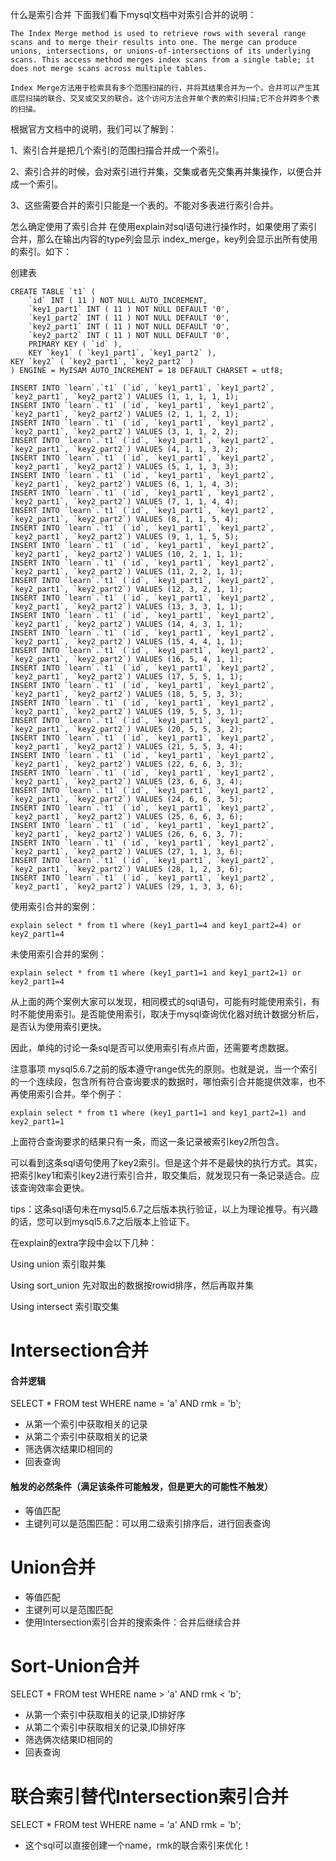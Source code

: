 什么是索引合并
下面我们看下mysql文档中对索引合并的说明：

```
The Index Merge method is used to retrieve rows with several range scans and to merge their results into one. The merge can produce unions, intersections, or unions-of-intersections of its underlying scans. This access method merges index scans from a single table; it does not merge scans across multiple tables.

Index Merge方法用于检索具有多个范围扫描的行，并将其结果合并为一个。合并可以产生其底层扫描的联合、交叉或交叉的联合。这个访问方法合并单个表的索引扫描;它不合并跨多个表的扫描。
```

根据官方文档中的说明，我们可以了解到：

1、索引合并是把几个索引的范围扫描合并成一个索引。

2、索引合并的时候，会对索引进行并集，交集或者先交集再并集操作，以便合并成一个索引。

3、这些需要合并的索引只能是一个表的。不能对多表进行索引合并。

怎么确定使用了索引合并
在使用explain对sql语句进行操作时，如果使用了索引合并，那么在输出内容的type列会显示 index_merge，key列会显示出所有使用的索引。如下：

创建表

```
CREATE TABLE `t1` (
	`id` INT ( 11 ) NOT NULL AUTO_INCREMENT,
	`key1_part1` INT ( 11 ) NOT NULL DEFAULT '0',
	`key1_part2` INT ( 11 ) NOT NULL DEFAULT '0',
	`key2_part1` INT ( 11 ) NOT NULL DEFAULT '0',
	`key2_part2` INT ( 11 ) NOT NULL DEFAULT '0',
	PRIMARY KEY ( `id` ),
	KEY `key1` ( `key1_part1`, `key1_part2` ),
KEY `key2` ( `key2_part1`, `key2_part2` ) 
) ENGINE = MyISAM AUTO_INCREMENT = 18 DEFAULT CHARSET = utf8;
```

```
INSERT INTO `learn`.`t1` (`id`, `key1_part1`, `key1_part2`, `key2_part1`, `key2_part2`) VALUES (1, 1, 1, 1, 1);
INSERT INTO `learn`.`t1` (`id`, `key1_part1`, `key1_part2`, `key2_part1`, `key2_part2`) VALUES (2, 1, 1, 2, 1);
INSERT INTO `learn`.`t1` (`id`, `key1_part1`, `key1_part2`, `key2_part1`, `key2_part2`) VALUES (3, 1, 1, 2, 2);
INSERT INTO `learn`.`t1` (`id`, `key1_part1`, `key1_part2`, `key2_part1`, `key2_part2`) VALUES (4, 1, 1, 3, 2);
INSERT INTO `learn`.`t1` (`id`, `key1_part1`, `key1_part2`, `key2_part1`, `key2_part2`) VALUES (5, 1, 1, 3, 3);
INSERT INTO `learn`.`t1` (`id`, `key1_part1`, `key1_part2`, `key2_part1`, `key2_part2`) VALUES (6, 1, 1, 4, 3);
INSERT INTO `learn`.`t1` (`id`, `key1_part1`, `key1_part2`, `key2_part1`, `key2_part2`) VALUES (7, 1, 1, 4, 4);
INSERT INTO `learn`.`t1` (`id`, `key1_part1`, `key1_part2`, `key2_part1`, `key2_part2`) VALUES (8, 1, 1, 5, 4);
INSERT INTO `learn`.`t1` (`id`, `key1_part1`, `key1_part2`, `key2_part1`, `key2_part2`) VALUES (9, 1, 1, 5, 5);
INSERT INTO `learn`.`t1` (`id`, `key1_part1`, `key1_part2`, `key2_part1`, `key2_part2`) VALUES (10, 2, 1, 1, 1);
INSERT INTO `learn`.`t1` (`id`, `key1_part1`, `key1_part2`, `key2_part1`, `key2_part2`) VALUES (11, 2, 2, 1, 1);
INSERT INTO `learn`.`t1` (`id`, `key1_part1`, `key1_part2`, `key2_part1`, `key2_part2`) VALUES (12, 3, 2, 1, 1);
INSERT INTO `learn`.`t1` (`id`, `key1_part1`, `key1_part2`, `key2_part1`, `key2_part2`) VALUES (13, 3, 3, 1, 1);
INSERT INTO `learn`.`t1` (`id`, `key1_part1`, `key1_part2`, `key2_part1`, `key2_part2`) VALUES (14, 4, 3, 1, 1);
INSERT INTO `learn`.`t1` (`id`, `key1_part1`, `key1_part2`, `key2_part1`, `key2_part2`) VALUES (15, 4, 4, 1, 1);
INSERT INTO `learn`.`t1` (`id`, `key1_part1`, `key1_part2`, `key2_part1`, `key2_part2`) VALUES (16, 5, 4, 1, 1);
INSERT INTO `learn`.`t1` (`id`, `key1_part1`, `key1_part2`, `key2_part1`, `key2_part2`) VALUES (17, 5, 5, 1, 1);
INSERT INTO `learn`.`t1` (`id`, `key1_part1`, `key1_part2`, `key2_part1`, `key2_part2`) VALUES (18, 5, 5, 3, 3);
INSERT INTO `learn`.`t1` (`id`, `key1_part1`, `key1_part2`, `key2_part1`, `key2_part2`) VALUES (19, 5, 5, 3, 1);
INSERT INTO `learn`.`t1` (`id`, `key1_part1`, `key1_part2`, `key2_part1`, `key2_part2`) VALUES (20, 5, 5, 3, 2);
INSERT INTO `learn`.`t1` (`id`, `key1_part1`, `key1_part2`, `key2_part1`, `key2_part2`) VALUES (21, 5, 5, 3, 4);
INSERT INTO `learn`.`t1` (`id`, `key1_part1`, `key1_part2`, `key2_part1`, `key2_part2`) VALUES (22, 6, 6, 3, 3);
INSERT INTO `learn`.`t1` (`id`, `key1_part1`, `key1_part2`, `key2_part1`, `key2_part2`) VALUES (23, 6, 6, 3, 4);
INSERT INTO `learn`.`t1` (`id`, `key1_part1`, `key1_part2`, `key2_part1`, `key2_part2`) VALUES (24, 6, 6, 3, 5);
INSERT INTO `learn`.`t1` (`id`, `key1_part1`, `key1_part2`, `key2_part1`, `key2_part2`) VALUES (25, 6, 6, 3, 6);
INSERT INTO `learn`.`t1` (`id`, `key1_part1`, `key1_part2`, `key2_part1`, `key2_part2`) VALUES (26, 6, 6, 3, 7);
INSERT INTO `learn`.`t1` (`id`, `key1_part1`, `key1_part2`, `key2_part1`, `key2_part2`) VALUES (27, 1, 1, 3, 6);
INSERT INTO `learn`.`t1` (`id`, `key1_part1`, `key1_part2`, `key2_part1`, `key2_part2`) VALUES (28, 1, 2, 3, 6);
INSERT INTO `learn`.`t1` (`id`, `key1_part1`, `key1_part2`, `key2_part1`, `key2_part2`) VALUES (29, 1, 3, 3, 6);
```

使用索引合并的案例：

```
explain select * from t1 where (key1_part1=4 and key1_part2=4) or key2_part1=4
```

未使用索引合并的案例：

```
explain select * from t1 where (key1_part1=1 and key1_part2=1) or key2_part1=4
```

从上面的两个案例大家可以发现，相同模式的sql语句，可能有时能使用索引，有时不能使用索引。是否能使用索引，取决于mysql查询优化器对统计数据分析后，是否认为使用索引更快。

因此，单纯的讨论一条sql是否可以使用索引有点片面，还需要考虑数据。

注意事项
mysql5.6.7之前的版本遵守range优先的原则。也就是说，当一个索引的一个连续段，包含所有符合查询要求的数据时，哪怕索引合并能提供效率，也不再使用索引合并。举个例子：

```
explain select * from t1 where (key1_part1=1 and key1_part2=1) and key2_part1=1
```

上面符合查询要求的结果只有一条，而这一条记录被索引key2所包含。

可以看到这条sql语句使用了key2索引。但是这个并不是最快的执行方式。其实，把索引key1和索引key2进行索引合并，取交集后，就发现只有一条记录适合。应该查询效率会更快。

tips：这条sql语句未在mysql5.6.7之后版本执行验证，以上为理论推导。有兴趣的话，您可以到mysql5.6.7之后版本上验证下。





在explain的extra字段中会以下几种：

Using union 索引取并集

Using sort_union 先对取出的数据按rowid排序，然后再取并集

Using intersect 索引取交集

# Intersection合并

#### 合并逻辑

SELECT * FROM test WHERE name = 'a' AND rmk = 'b';

- 从第一个索引中获取相关的记录
- 从第二个索引中获取相关的记录
- 筛选俩次结果ID相同的
- 回表查询

#### 触发的必然条件（满足该条件可能触发，但是更大的可能性不触发）

- 等值匹配
- 主键列可以是范围匹配：可以用二级索引排序后，进行回表查询

# Union合并

- 等值匹配
- 主键列可以是范围匹配
- 使用Intersection索引合并的搜索条件：合并后继续合并

# Sort-Union合并

SELECT * FROM test WHERE name > 'a' AND rmk < 'b';

- 从第一个索引中获取相关的记录,ID排好序
- 从第二个索引中获取相关的记录,ID排好序
- 筛选俩次结果ID相同的
- 回表查询

# 联合索引替代Intersection索引合并

SELECT * FROM test WHERE name = 'a' AND rmk = 'b';

- 这个sql可以直接创建一个name，rmk的联合索引来优化！